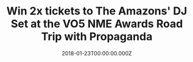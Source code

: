 ---
campaign-uuid: "c-79d8515b-fd63-4f08-93f9-176eddf998df"
type: "Competition"
category: "Tickets"
date: "2018-01-23T00:00:00.000Z"
end-date: "2018-01-24T23:59:00.000Z"
disable-form: false
is_promoted: false
has_entry_page: true
title: "Win 2x tickets to The Amazons' DJ Set at the VO5 NME Awards Road Trip with\
  \ Propaganda"
competition-description: "<p>Want to inject some excitement into your weekend? We're\
  \ giving away two free tickets to an unmissable DJ set by The Amazons this Friday,\
  \ as part of our epic NME Awards Road Trip with Propaganda. <br/> The disruptive\
  \ rockers will be spinning some tunes at Fez Club in Cambridge and it's guaranteed\
  \ to be a banger. <br/> Hurry – competition closes at 11.59pm on Wednesday 24th\
  \ January.</p>\n"
hero-header: "Win 2x tickets to The Amazons' DJ Set at the VO5 NME Awards Road Trip\
  \ with Propaganda"
terms-confirmation: "I agree to the competition <a href=\"../etc/nme-vo5-awards-amazon-dj-set-terms-and-conditions.pdf\"\
  \ target=\"_blank\">Terms &amp; Conditions</a> and to create an account with NME\
  \ AAA."
banner-img: "nme-vo5-amazons-ticket-banner2.jpg"
logo-left-href: "https://awards.nme.com/"
logo-left-image: "nme-vo5-awards-bastilles-logo.jpg"
logo-left-title: "NME VO5"
bg-image-hero: "nme-vo5-amazons-ticket-hero.jpg"
bg-image-first: "nme-vo5-amazons-ticket-banner1.jpg"
bg-image-second: "nme-vo5-amazons-ticket-banner2.jpg"
bg-image-third: "nme-vo5-amazons-ticket-banner3.jpg"
section1-content: "<p> Scrap your Friday night plans – you won't want to miss this...\
  \ </p> <p> We're giving away 2x tickets for you and a mate to The Amazons' DJ Set\
  \ at Fez Club in Cambridge this Friday, as part of our VO5 NME Awards Road Trip\
  \ with Progaganda. </p>  <p> All you need to do is enter your details and you could\
  \ be swaying along in the crowd, cold beer in hand, as the four-piece rockers fill\
  \ your ears with the coolest new sounds. </p>\n"
section2-content: "<p> The breakthrough four-piece indie rock band from Reading set\
  \ their much-loved tour van on fire for the cover of their debut album – so you\
  \ can expect them to turn up the heat on this set. </p>  <p> The band were also\
  \ included in both the BBC's 'Sound of 2017' and MTV's 'Brand New 2017' lists, so\
  \ expect BIG things from them this year. </p>\n"
section3-content: "<p> The boys are just one of our special guests to take over The\
  \ VO5 NME Awards Road Trip, where we've been touring the country to bring you the\
  \ ultimate indie nights out you'll be talking about all year. But they won’t be\
  \ alone – they join a stellar line-up of talent. </p>  <p> Radio 1 DJ Huw Stephens\
  \ is kicking off the evening, with special guest members of The Vaccines, Idles,\
  \ Frank Turner, Bastille and of course, The Amazons spinning their favourite tunes\
  \ along the way. </p> <p> So get ready for a big night out by grabbing a mate and\
  \ completing the form below. But hurry – the competition closes at 11.59pm on Wednesday\
  \ 24th January! Open to over 18s only.\n"
entry-title: "Win 2x tickets to The Amazons' DJ Set at the VO5 NME Awards Road Trip\
  \ with Propaganda this Friday"
entry-content: "<p> Dance along to some banging tunes, courtesy of The Amazons, this\
  \ Friday at Fez Club in Cambridge as part of our VO5 NME Awards Road Trip with Propaganda.</p>\
  \ <p> Enter the draw to win 2x tickets to the DJ Set by completing the form below\
  \ before 11.59pm on 24/01/2018. </p>\n"
has-winner: true
winner-title: "Congratulations to Saffron L. (Luton) & Ashley A. (London) who won\
  \ the tickets to The Amazons' DJ set"
winner-banner: "nme-vo5-amazons-ticket-banner2.jpg"
prize-description: "2x tickets to The Amazons' DJ Set at the VO5 NME Awards Road Trip\
  \ with Propaganda"
country-restrictions:
- "GB"
---